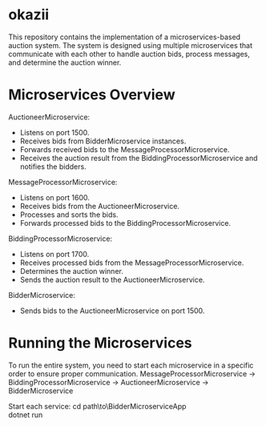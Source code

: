 # okazii
This repository contains the implementation of a microservices-based auction system. The system is designed using multiple microservices that communicate with each other to handle auction bids, process messages, and determine the auction winner.


# Microservices Overview
AuctioneerMicroservice:
- Listens on port 1500.
- Receives bids from BidderMicroservice instances.
- Forwards received bids to the MessageProcessorMicroservice.
- Receives the auction result from the BiddingProcessorMicroservice and notifies the bidders.

MessageProcessorMicroservice:
- Listens on port 1600.
- Receives bids from the AuctioneerMicroservice.
- Processes and sorts the bids.
- Forwards processed bids to the BiddingProcessorMicroservice.

BiddingProcessorMicroservice:
- Listens on port 1700.
- Receives processed bids from the MessageProcessorMicroservice.
- Determines the auction winner.
- Sends the auction result to the AuctioneerMicroservice.

BidderMicroservice:
- Sends bids to the AuctioneerMicroservice on port 1500.


# Running the Microservices
To run the entire system, you need to start each microservice in a specific order to ensure proper communication.
MessageProcessorMicroservice -> BiddingProcessorMicroservice -> AuctioneerMicroservice -> BidderMicroservice

Start each service:
cd path\to\BidderMicroserviceApp  
dotnet run
